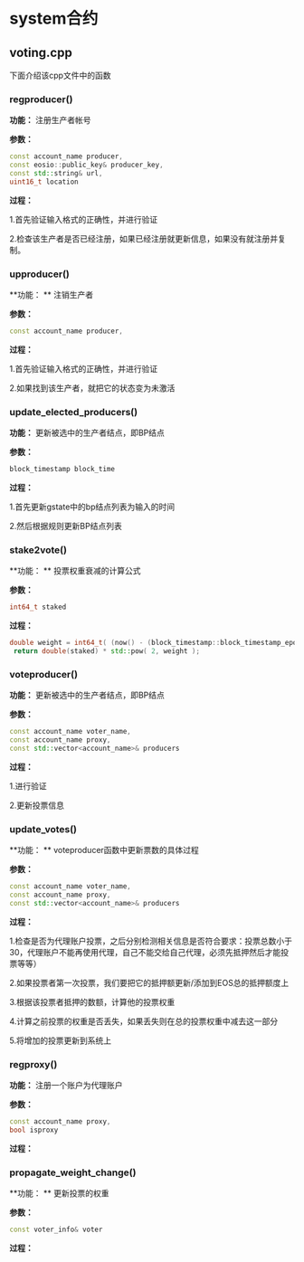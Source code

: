 # system合约

## voting.cpp







下面介绍该cpp文件中的函数

### regproducer()

**功能：** 注册生产者帐号

**参数：** 

~~~cpp
const account_name producer, 
const eosio::public_key& producer_key,
const std::string& url, 
uint16_t location
~~~

**过程：** 

1.首先验证输入格式的正确性，并进行验证

2.检查该生产者是否已经注册，如果已经注册就更新信息，如果没有就注册并复制。



### upproducer()

**功能： ** 注销生产者

**参数：** 

```cpp
const account_name producer, 
```

**过程：** 

1.首先验证输入格式的正确性，并进行验证

2.如果找到该生产者，就把它的状态变为未激活



### update_elected_producers()

**功能：** 更新被选中的生产者结点，即BP结点

**参数：** 

```cpp
block_timestamp block_time
```

**过程：** 

1.首先更新gstate中的bp结点列表为输入的时间

2.然后根据规则更新BP结点列表

### stake2vote()

**功能： ** 投票权重衰减的计算公式

**参数：** 

```cpp
int64_t staked
```

**过程：** 

```cpp
double weight = int64_t( (now() - (block_timestamp::block_timestamp_epoch /1000)) / (seconds_per_day * 7) )  / double( 52 );
 return double(staked) * std::pow( 2, weight );
```



### voteproducer()

**功能：**  更新被选中的生产者结点，即BP结点

**参数：** 

```cpp
const account_name voter_name, 
const account_name proxy, 
const std::vector<account_name>& producers
```

**过程：** 

1.进行验证

2.更新投票信息



### update_votes()

**功能： **  voteproducer函数中更新票数的具体过程

**参数：** 

```cpp
const account_name voter_name, 
const account_name proxy, 
const std::vector<account_name>& producers
```

**过程：** 

1.检查是否为代理账户投票，之后分别检测相关信息是否符合要求：投票总数小于30，代理账户不能再使用代理，自己不能交给自己代理，必须先抵押然后才能投票等等）

2.如果投票者第一次投票，我们要把它的抵押额更新/添加到EOS总的抵押额度上

3.根据该投票者抵押的数额，计算他的投票权重

4.计算之前投票的权重是否丢失，如果丢失则在总的投票权重中减去这一部分

5.将增加的投票更新到系统上





### regproxy()

**功能：**   注册一个账户为代理账户

**参数：** 

```cpp
const account_name proxy,
bool isproxy
```

**过程：** 





### propagate_weight_change()

**功能： **   更新投票的权重

**参数：** 

```cpp
const voter_info& voter
```

**过程：** 

